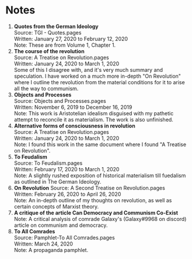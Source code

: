 # Notes

1. **Quotes from the German Ideology**  
Source: TGI - Quotes.pages  
Written: January 27, 2020 to February 12, 2020  
Note: These are from Volume 1, Chapter 1.
2. **The course of the revolution**  
Source: A Treatise on Revolution.pages  
Written: January 24, 2020 to March 1, 2020  
Some of this I disagree with, and it's very much summary and speculation. I have worked on a much more in-depth "On Revolution" where I outline the revolution from the material conditions for it to arise all the way to communism.
3. **Objects and Processes**  
Source: Objects and Processes.pages  
Written: November 6, 2019 to December 16, 2019  
Note: This work is Aristotelian idealism disguised with my pathetic attempt to reconcile it as materialism. The work is also unfinished.
4. **Alternative forms of consciousness in revolution**  
Source: A Treatise on Revolution.pages  
Written: January 24, 2020 to March 1, 2020  
Note: I found this work in the same document where I found "A Treatise on Revolution".
5. **To Feudalism**  
Source: To Feudalism.pages  
Written: February 17, 2020 to March 1, 2020  
Note: A slightly rushed exposition of historical materialism till fuedalism as outlined in The German Ideology.  
6. **On Revolution**
Source: A Second Treatise on Revolution.pages  
Written: February 26, 2020 to April 26, 2020    
Note: An in-depth outline of my thoughts on revolution, as well as certain concepts of Marxist theory.
7. **A critique of the article Can Democracy and Communism Co-Exist**  
Note: A critical analysis of comrade Galaxy's (Galaxy#9968 on discord) article on communism and democracy.
8. **To All Comrades**  
Source: Pamphlet-To All Comrades.pages  
Written: March 24, 2020  
Note: A propaganda pamphlet.  
